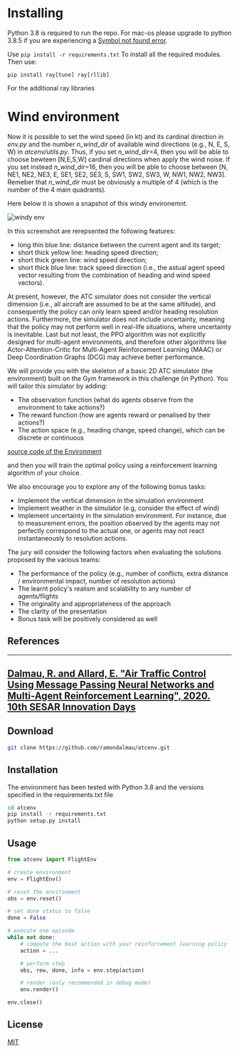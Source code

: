 # Installing 
Python 3.8 is required to run the repo. 
For mac-os please upgrade to python 3.8.5 if you are experiencing a [Symbol not found error](https://github.com/ray-project/ray/issues/10428).

Use 
```pip install -r requirements.txt```
To install all the required modules. Then use:
```
pip install ray[tune] ray[rllib]
```
For the additional ray libraries

# Wind environment

Now it is possible to set the wind speed (in kt) and its cardinal direction in _env.py_ and the number _n_wind_dir_ of available wind directions (e.g., N, E, S, W) in _atcenv/utils.py_.
Thus, if you set _n_wind_dir_=4, then you will be able to choose bewteen [N,E,S,W] cardinal directions when apply the wind noise. If you set instead _n_wind_dir_=16, then you will be able to choose between [N, NE1, NE2, NE3, E, SE1, SE2, SE3, S, SW1, SW2, SW3, W, NW1, NW2, NW3]. Remeber that _n_wind_dir_ must be obviously a multiple of 4 (which is the number of the 4 main quadrants).

Here below it is shown a snapshot of this windy environemnt.

![windy env](Images/wind_env_screen.png)

In this screenshot are rerepsented the following features:
  - long thin blue line: distance between the current agent and its target;
  - short thick yellow line: heading speed direction;
  - short thick green line: wind speed direction;
  - short thick blue line: track speed direction (i.e., the astual agent speed vector resulting from the combination of heading and wind speed vectors).

At present, however, the ATC simulator does not consider the vertical dimension (i.e., all aircraft are assumed to be at the same altitude), and consequently the policy can only learn speed and/or heading resolution actions. Furthermore, the simulator does not include uncertainty, meaning that the policy may not perform well in real-life situations, where uncertainty is inevitable. Last but not least, the PPO algorithm was not explicitly designed for multi-agent environments, and therefore other algorithms like Actor-Attention-Critic for Multi-Agent Reinforcement Learning (MAAC) or Deep Coordination Graphs (DCG) may achieve better performance.

We will provide you with the skeleton of a basic 2D ATC simulator (the environment) built on the Gym framework in this challenge (in Python). You will tailor this simulator by adding:

* The observation function (what do agents observe from the environment to take actions?)
* The reward function (how are agents reward or penalised by their actions?)
* The action space (e.g., heading change, speed change), which can be discrete or continuous 

[source code of the Environment](https://github.com/ramondalmau/atcenv/blob/main/atcenv/env.py)

and then you will train the optimal policy using a reinforcement learning algorithm of your choice. 

We also encourage you to explore any of the following bonus tasks:
* Implement the vertical dimension in the simulation environment
* Implement weather in the simulator (e.g, consider the effect of wind)
* Implement uncertainty in the simulation environment. For instance, due to measurement errors, the position observed by the agents may not perfectly correspond to the actual one, or agents may not react instantaneously to resolution actions. 

The jury will consider the following factors when evaluating the solutions proposed by the various teams:
* The performance of the policy (e.g., number of conflicts, extra distance / environmental impact, number of resolution actions)
* The learnt policy's realism and scalability to any number of agents/flights
* The originality and appropriateness of the approach
* The clarity of the presentation
* Bonus task will be positively considered as well

## References
---
[Dalmau, R. and Allard, E. "Air Traffic Control Using Message Passing Neural Networks and Multi-Agent Reinforcement Learning", 2020. 10th SESAR Innovation Days](https://www.researchgate.net/publication/352537798_Air_Traffic_Control_Using_Message_Passing_Neural_Networks_and_Multi-Agent_Reinforcement_Learning)
---

## Download

```bash
git clone https://github.com/ramondalmau/atcenv.git
```

## Installation 

The environment has been tested with Python 3.8 and the versions specified in the requirements.txt file

```bash
cd atcenv
pip install -r requirements.txt
python setup.py install
```

## Usage

```python
from atcenv import FlightEnv

# create environment
env = FlightEnv()

# reset the environment
obs = env.reset()

# set done status to false
done = False

# execute one episode
while not done:
    # compute the best action with your reinforcement learning policy
    action = ...

    # perform step
    obs, rew, done, info = env.step(action)

    # render (only recommended in debug mode)
    env.render()

env.close()
```

## License
[MIT](https://choosealicense.com/licenses/mit/)

